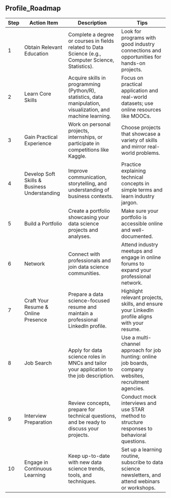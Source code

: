 ## Profile_Roadmap

| Step | Action Item                                   | Description                                                                                       | Tips                                                                                 |
|------|-----------------------------------------------|---------------------------------------------------------------------------------------------------|--------------------------------------------------------------------------------------|
| 1    | Obtain Relevant Education                     | Complete a degree or courses in fields related to Data Science (e.g., Computer Science, Statistics).| Look for programs with good industry connections and opportunities for hands-on projects.|
| 2    | Learn Core Skills                             | Acquire skills in programming (Python/R), statistics, data manipulation, visualization, and machine learning. | Focus on practical application and real-world datasets; use online resources like MOOCs. |
| 3    | Gain Practical Experience                     | Work on personal projects, internships, or participate in competitions like Kaggle.                | Choose projects that showcase a variety of skills and mirror real-world problems.       |
| 4    | Develop Soft Skills & Business Understanding  | Improve communication, storytelling, and understanding of business contexts.                       | Practice explaining technical concepts in simple terms and learn industry jargon.      |
| 5    | Build a Portfolio                             | Create a portfolio showcasing your data science projects and analyses.                             | Make sure your portfolio is accessible online and well-documented.                      |
| 6    | Network                                       | Connect with professionals and join data science communities.                                     | Attend industry meetups and engage in online forums to expand your professional network.|
| 7    | Craft Your Resume & Online Presence           | Prepare a data science-focused resume and maintain a professional LinkedIn profile.                | Highlight relevant projects, skills, and ensure your LinkedIn profile aligns with your resume.|
| 8    | Job Search                                    | Apply for data science roles in MNCs and tailor your application to the job description.          | Use a multi-channel approach for job hunting: online job boards, company websites, recruitment agencies. |
| 9    | Interview Preparation                         | Review concepts, prepare for technical questions, and be ready to discuss your projects.          | Conduct mock interviews and use STAR method to structure responses to behavioral questions.|
| 10   | Engage in Continuous Learning                 | Keep up-to-date with new data science trends, tools, and techniques.                              | Set up a learning routine, subscribe to data science newsletters, and attend webinars or workshops.|


